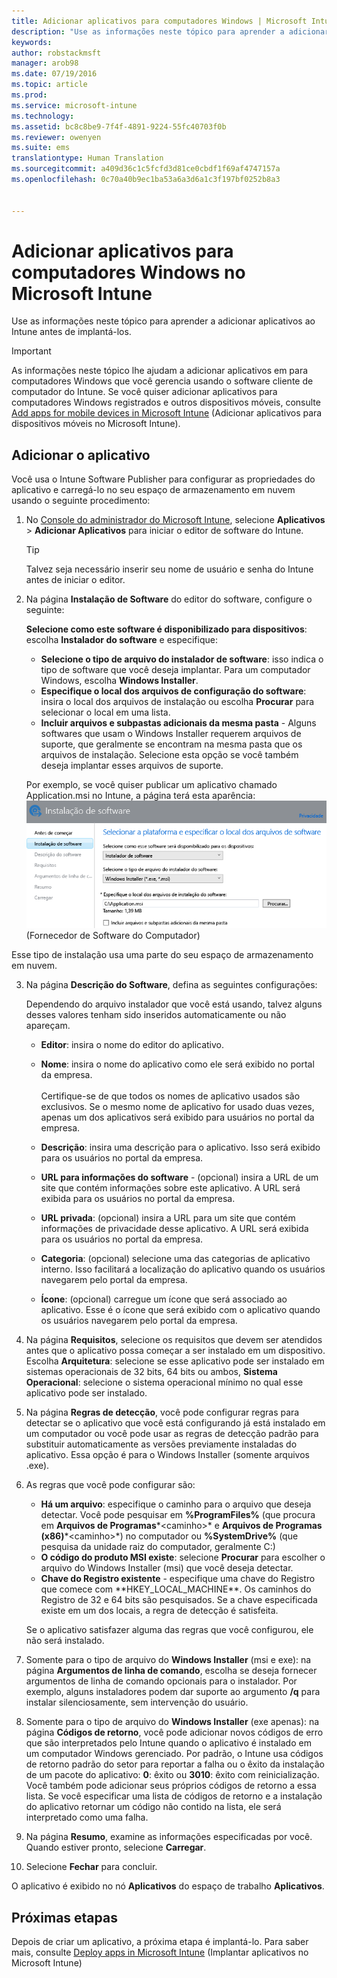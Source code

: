 ```yaml
---
title: Adicionar aplicativos para computadores Windows | Microsoft Intune
description: "Use as informações neste tópico para aprender a adicionar aplicativos para computadores Windows ao Intune antes de implantá-los."
keywords: 
author: robstackmsft
manager: arob98
ms.date: 07/19/2016
ms.topic: article
ms.prod: 
ms.service: microsoft-intune
ms.technology: 
ms.assetid: bc8c8be9-7f4f-4891-9224-55fc40703f0b
ms.reviewer: owenyen
ms.suite: ems
translationtype: Human Translation
ms.sourcegitcommit: a409d36c1c5fcfd3d81ce0cbdf1f69af4747157a
ms.openlocfilehash: 0c70a40b9ec1ba53a6a3d6a1c3f197bf0252b8a3


---
```


# Adicionar aplicativos para computadores Windows no Microsoft Intune

Use as informações neste tópico para aprender a adicionar aplicativos ao Intune antes de implantá-los.

> [!IMPORTANT]
> As informações neste tópico lhe ajudam a adicionar aplicativos em para computadores Windows que você gerencia usando o software cliente de computador do Intune. Se você quiser adicionar aplicativos para computadores Windows registrados e outros dispositivos móveis, consulte [Add apps for mobile devices in Microsoft Intune](add-apps-for-mobile-devices-in-microsoft-intune.md) (Adicionar aplicativos para dispositivos móveis no Microsoft Intune).


## Adicionar o aplicativo
Você usa o Intune Software Publisher para configurar as propriedades do aplicativo e carregá-lo no seu espaço de armazenamento em nuvem usando o seguinte procedimento:

1.  No [Console do administrador do Microsoft Intune](https://manage.microsoft.com), selecione **Aplicativos** &gt; **Adicionar Aplicativos** para iniciar o editor de software do Intune.

    > [!TIP]
    > Talvez seja necessário inserir seu nome de usuário e senha do Intune antes de iniciar o editor.



2.  Na página **Instalação de Software** do editor do software, configure o seguinte:

    **Selecione como este software é disponibilizado para dispositivos**: escolha **Instalador do software** e especifique:

    - **Selecione o tipo de arquivo do instalador de software**: isso indica o tipo de software que você deseja implantar. Para um computador Windows, escolha **Windows Installer**.
    - **Especifique o local dos arquivos de configuração do software**: insira o local dos arquivos de instalação ou escolha **Procurar** para selecionar o local em uma lista.
    - **Incluir arquivos e subpastas adicionais da mesma pasta** - Alguns softwares que usam o Windows Installer requerem arquivos de suporte, que geralmente se encontram na mesma pasta que os arquivos de instalação. Selecione esta opção se você também deseja implantar esses arquivos de suporte.

    Por exemplo, se você quiser publicar um aplicativo chamado Application.msi no Intune, a página terá esta aparência: ![PC Software Publisher](./media/publisher-for-pc.png) (Fornecedor de Software do Computador)

   Esse tipo de instalação usa uma parte do seu espaço de armazenamento em nuvem.

3.  Na página **Descrição do Software**, defina as seguintes configurações:

    Dependendo do arquivo instalador que você está usando, talvez alguns desses valores tenham sido inseridos automaticamente ou não apareçam.

    - **Editor**: insira o nome do editor do aplicativo.
    - **Nome**: insira o nome do aplicativo como ele será exibido no portal da empresa.<br /><br />Certifique-se de que todos os nomes de aplicativo usados são exclusivos. Se o mesmo nome de aplicativo for usado duas vezes, apenas um dos aplicativos será exibido para usuários no portal da empresa.
    - **Descrição**: insira uma descrição para o aplicativo. Isso será exibido para os usuários no portal da empresa.
    - **URL para informações do software** - (opcional) insira a URL de um site que contém informações sobre este aplicativo. A URL será exibida para os usuários no portal da empresa.
    - **URL privada**: (opcional) insira a URL para um site que contém informações de privacidade desse aplicativo. A URL será exibida para os usuários no portal da empresa.
    - **Categoria**: (opcional) selecione uma das categorias de aplicativo interno. Isso facilitará a localização do aplicativo quando os usuários navegarem pelo portal da empresa.

    - **Ícone**: (opcional) carregue um ícone que será associado ao aplicativo. Esse é o ícone que será exibido com o aplicativo quando os usuários navegarem pelo portal da empresa.



4.  Na página **Requisitos**, selecione os requisitos que devem ser atendidos antes que o aplicativo possa começar a ser instalado em um dispositivo. Escolha **Arquitetura**: selecione se esse aplicativo pode ser instalado em sistemas operacionais de 32 bits, 64 bits ou ambos, **Sistema Operacional**: selecione o sistema operacional mínimo no qual esse aplicativo pode ser instalado.

5.  Na página **Regras de detecção**, você pode configurar regras para detectar se o aplicativo que você está configurando já está instalado em um computador ou você pode usar as regras de detecção padrão para substituir automaticamente as versões previamente instaladas do aplicativo. Essa opção é para o Windows Installer (somente arquivos .exe).
6.  
    As regras que você pode configurar são:
    - **Há um arquivo**: especifique o caminho para o arquivo que deseja detectar. Você pode pesquisar em **%ProgramFiles%** (que procura em **Arquivos de Programas**\*&lt;caminho&gt;* e **Arquivos de Programas (x86)**\*&lt;caminho&gt;*) no computador ou **%SystemDrive%** (que pesquisa da unidade raiz do computador, geralmente C:)
    - **O código do produto MSI existe**: selecione **Procurar** para escolher o arquivo do Windows Installer (msi) que você deseja detectar. 
    - **Chave do Registro existente** - especifique uma chave do Registro que comece com **HKEY_LOCAL_MACHINE\**. Os caminhos do Registro de 32 e 64 bits são pesquisados. Se a chave especificada existe em um dos locais, a regra de detecção é satisfeita.

    Se o aplicativo satisfazer alguma das regras que você configurou, ele não será instalado.

7.  Somente para o tipo de arquivo do **Windows Installer** (msi e exe): na página **Argumentos de linha de comando**, escolha se deseja fornecer argumentos de linha de comando opcionais para o instalador. Por exemplo, alguns instaladores podem dar suporte ao argumento **/q** para instalar silenciosamente, sem intervenção do usuário.

8.  Somente para o tipo de arquivo do **Windows Installer** (exe apenas): na página **Códigos de retorno**, você pode adicionar novos códigos de erro que são interpretados pelo Intune quando o aplicativo é instalado em um computador Windows gerenciado.
    Por padrão, o Intune usa códigos de retorno padrão do setor para reportar a falha ou o êxito da instalação de um pacote do aplicativo: **0**: êxito ou **3010**: êxito com reinicialização. Você também pode adicionar seus próprios códigos de retorno a essa lista. Se você especificar uma lista de códigos de retorno e a instalação do aplicativo retornar um código não contido na lista, ele será interpretado como uma falha.

9.  Na página **Resumo**, examine as informações especificadas por você. Quando estiver pronto, selecione **Carregar**.

10. Selecione **Fechar** para concluir.

O aplicativo é exibido no nó **Aplicativos** do espaço de trabalho **Aplicativos**.

## Próximas etapas

Depois de criar um aplicativo, a próxima etapa é implantá-lo. Para saber mais, consulte [Deploy apps in Microsoft Intune](deploy-apps.md) (Implantar aplicativos no Microsoft Intune)


<!--HONumber=Jul16_HO3-->


